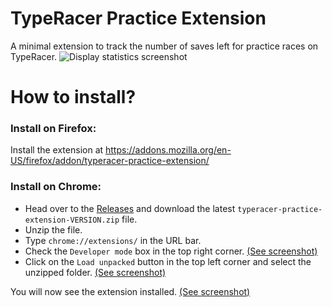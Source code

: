 # TypeRacer Practice Extension

A minimal extension to track the number of saves left for practice races on TypeRacer.
![Display statistics screenshot](https://raw.githubusercontent.com/DayColor/typeracer-practice-extension/master/assets/screenshots/StatisticsDisplay.png)

# How to install?

### Install on Firefox:
Install the extension at https://addons.mozilla.org/en-US/firefox/addon/typeracer-practice-extension/

### Install on Chrome:
- Head over to the [Releases](https://github.com/DayColor/typeracer-practice-extension/releases) and download the latest `typeracer-practice-extension-VERSION.zip` file.
- Unzip the file.
- Type `chrome://extensions/` in the URL bar.
- Check the `Developer mode` box in the top right corner.
[(See screenshot)](https://raw.githubusercontent.com/DayColor/typeracer-practice-extension/master/assets/screenshots/DeveloperMode.png)
- Click on the `Load unpacked` button in the top left corner and select the unzipped folder.
[(See screenshot)](https://raw.githubusercontent.com/DayColor/typeracer-practice-extension/master/assets/screenshots/LoadUnpacked.png)

You will now see the extension installed.
[(See screenshot)](https://raw.githubusercontent.com/DayColor/typeracer-practice-extension/master/assets/screenshots/ExtensionInstalled.png)